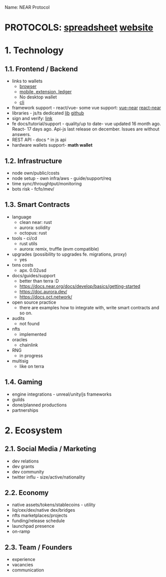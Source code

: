 Name: NEAR Protocol

PROTOCOLS: [spreadsheet](https://docs.google.com/spreadsheets/d/1Kw-5oQBnolLnjoQwkz4CRseMwObbWAWXMtYhWEYUNGg/edit#gid=0) [website](https://awesomenear.com/)
===

# 1. Technology
## 1.1.  Frontend / Backend
- links to wallets
	-   [browser](https://wallet.near.org/)
	-   [mobile, extension, ledger](https://mathwallet.org/en-us/)
	-   No desktop wallet
	-   [cli](https://docs.near.org/docs/tools/near-cli)
- framework support - react/vue- some vue support: [vue-near](https://github.com/TrevorJTClarke/vue-near/) [react-near](https://www.npmjs.com/package/react-near)
- libraries - js/ts dedicated [lib](https://docs.near.org/docs/api/naj-quick-reference) [github](https://github.com/near/near-api-js)
- sign and verify: [link](https://github.com/near/near-api-js/blob/master/examples/cookbook/utils/verify-signature.js)
- fe docs/tutorial/support - quality/up to date- vue updated 16 month ago. React- 17 days ago. Api-js last release on december. Issues are without answers.
- REST API - docs ^ in js api
- hardware wallets support- **math wallet**

## 1.2.  Infrastructure
- node own/public/costs
- node setup - own infra/aws - guide/support/req
- time sync/throughtput/monitoring
- bots risk - fcfo/mev/
  
## 1.3.  Smart Contracts
- language 
  - clean near: rust
  - aurora: solidity
  - octopus: rust
- tools - ci/cd
  - rust utils
  - aurora: remix, truffle (evm compatible)
- upgrades (possibility to upgrades fe. migrations, proxy)
  - yes
- txns costs
  - apx. 0.02usd
- docs/guides/support
  - better than terra :D
  - https://docs.near.org/docs/develop/basics/getting-started
  - https://doc.aurora.dev/
  - https://docs.oct.network/
- open source practice
  - there are examples how to integrate with, write smart contracts and so on. 
- audits
  - not found
- nfts
  - implemented
- oracles
  - chainlink
- RNG
  - in progress
- multisig
  - like on terra

## 1.4. Gaming
- engine integrations - unreal/unity/js frameworks
- guilds
- done/planned productions
- partnerships

# 2. Ecosystem
## 2.1.  Social Media / Marketing
- dev relations
- dev grants
- dev community
- twitter influ - size/active/nationality
  
## 2.2. Economy
- native assets/tokens/stablecoins - utility
- liq/cex/dex/native dex/bridges
- nfts marketplaces/projects
- funding/release schedule
- launchpad presence
- on-ramp

## 2.3. Team / Founders
- experience
- vacancies
- communication
